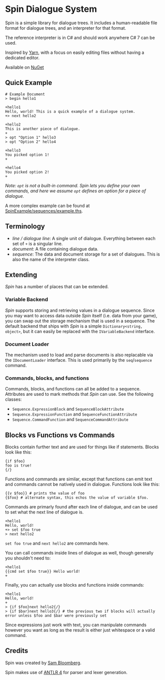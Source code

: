 # Spin Dialogue System

Spin is a simple library for dialogue trees. It includes a human-readable file format for
dialogue trees, and an interpreter for that format.

The reference interpreter is in C# and should work anywhere C# 7 can be used.

Inspired by [Yarn](https://github.com/InfiniteAmmoInc/Yarn), with a focus on easily editing files
without having a dedicated editor.

Available on [NuGet](https://www.nuget.org/packages/xbloom.Spin/)

## Quick Example

    # Example Document
    > begin hello1

    +hello1
    Hello, world! This is a quick example of a dialogue system.
    +> next hello2

    +hello2
    This is another piece of dialogue.
    +
    > opt "Option 1" hello3
    > opt "Option 2" hello4

    +hello3
    You picked option 1!
    +

    +hello4
    You picked option 2!
    +

_Note: `opt` is not a built-in command. Spin lets you define your own commands, and here we assume `opt` defines an option for a piece of dialogue._

A more complex example can be found at [SpinExample/sequences/example.ths](https://github.com/redxdev/Spin/blob/master/SpinExample/sequences/example.ths).

## Terminology

* _line / dialogue line_: A single unit of dialogue. Everything between each set of `+` is a singular line.
* _document_: A file containing dialogue data.
* _sequence_: The data and document storage for a set of dialogues. This is also the name of the interpreter class.

## Extending

_Spin_ has a number of places that can be extended.

### Variable Backend

_Spin_ supports storing and retrieving values in a dialogue sequence. Since you may want to access data outside _Spin_ itself (i.e. data from your game),
you can swap out the storage mechanism that is used in a sequence. The default backend that ships with _Spin_ is a simple `Dictionary<string, object>`, but
it can easily be replaced with the `IVariableBackend` interface.

### Document Loader

The mechanism used to load and parse documents is also replacable via the `IDocumentLoader` interface. This is used primarily by the `seq`/`sequence` command.

### Commands, blocks, and functions

Commands, blocks, and functions can all be added to a sequence. Attributes are used to mark methods that _Spin_ can use. See the following classes:

* `Sequence.ExpressionBlock` and `SequenceBlockAttribute`
* `Sequence.ExpressionFunction` and `SequenceFunctionAttribute`
* `Sequence.CommandFunction` and `SequenceCommandAttribute`

## Blocks vs Functions vs Commands

Blocks contain further text and are used for things like if statements. Blocks look like this:

    {if $foo}
    foo is true!
    {/}

Functions and commands are similar, except that functions can emit text and commands cannot be natively used in
dialogue. Functions look like this:

    {{v $foo}} # prints the value of foo
    {$foo} # alternate syntax, this echos the value of variable $foo.

Commands are primarly found after each line of dialogue, and can be used to set what the next line of dialogue is.

    +hello1
    Hello, world!
    +> set $foo true
    > next hello2

`set foo true` and `next hello2` are commands here.

You can call commands inside lines of dialogue as well, though generally you shouldn't need to:

    +hello1
    {{cmd set $foo true}} Hello world!
    +

Finally, you can actually use blocks and functions inside commands:

    +hello1
    Hello, world!
    +
    > {if $foo}next hello2{/}
    > {if $bar}next hello3{/} # the previous two if blocks will actually error unless $foo and $bar were previously set

Since expressions just work with text, you can manipulate commands however you want as long as the result is either just whitespace or a valid command.

## Credits

Spin was created by [Sam Bloomberg](https://xbloom.io).

Spin makes use of [ANTLR 4](https://github.com/antlr/antlr4) for parser and lexer generation.